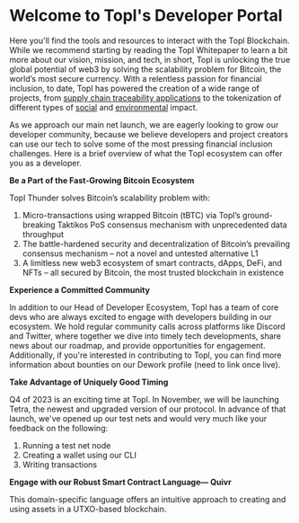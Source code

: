 # Welcome to Topl's Developer Portal 

Here you'll find the tools and resources to interact with the Topl Blockchain. While we recommend starting by reading the Topl Whitepaper to learn a bit more about our vision, mission, and tech, in short, Topl is unlocking the true global potential of web3 by solving the scalability problem for Bitcoin, the world’s most secure currency. With a relentless passion for financial inclusion, to date, Topl has powered the creation of a wide range of projects, from [supply chain traceability applications](https://seedtrace.org/case-study-with-koa) to the tokenization of different types of [social](https://topl.co/itp/) and [environmental](https://bcarbon.topl.co/) impact.

As we approach our main net launch, we are eagerly looking to grow our developer community, because we believe developers and project creators can use our tech to solve some of the most pressing financial inclusion challenges. Here is a brief overview of what the Topl ecosystem can offer you as a developer. 

**Be a Part of the Fast-Growing Bitcoin Ecosystem**

Topl Thunder solves Bitcoin’s scalability problem with:

1. Micro-transactions using wrapped Bitcoin (tBTC) via Topl’s ground-breaking Taktikos PoS consensus mechanism with unprecedented data throughput
2. The battle-hardened security and decentralization of Bitcoin’s prevailing consensus mechanism – not a novel and untested alternative L1
3. A limitless new web3 ecosystem of smart contracts, dApps, DeFi, and NFTs – all secured by Bitcoin, the most trusted blockchain in existence


**Experience a Committed Community**

In addition to our Head of Developer Ecosystem, Topl has a team of core devs who are always excited to engage with developers building in our ecosystem. We hold regular community calls across platforms like Discord and Twitter, where together we dive into timely tech developments, share news about our roadmap, and provide opportunities for engagement. Additionally, if you're interested in contributing to Topl, you can find more information about bounties on our Dework profile (need to link once live).


**Take Advantage of Uniquely Good Timing**

Q4 of 2023 is an exciting time at Topl. In November, we will be launching Tetra, the newest and upgraded version of our protocol. In advance of that launch, we've opened up our test nets and would very much like your feedback on the following:
1. Running a test net node
2. Creating a wallet using our CLI
3. Writing transactions 


**Engage with our Robust Smart Contract Language— Quivr**

This domain-specific language offers an intuitive approach to creating and using assets in a UTXO-based blockchain.
